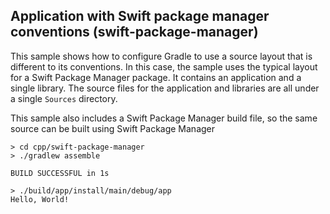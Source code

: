 ## Application with Swift package manager conventions (swift-package-manager)

This sample shows how to configure Gradle to use a source layout that is different to its conventions. In this case, the sample uses the typical layout for a Swift Package Manager package.
It contains an application and a single library. The source files for the application and libraries are all under a single `Sources` directory.

This sample also includes a Swift Package Manager build file, so the same source can be built using Swift Package Manager

```
> cd cpp/swift-package-manager
> ./gradlew assemble

BUILD SUCCESSFUL in 1s

> ./build/app/install/main/debug/app
Hello, World!
```